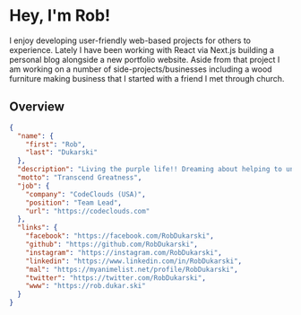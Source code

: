 # Hey, I'm Rob!

I enjoy developing user-friendly web-based projects for others to experience. Lately I have been working with React via Next.js building a personal blog alongside a new portfolio website. Aside from that project I am working on a number of side-projects/businesses including a wood furniture making business that I started with a friend I met through church.

## Overview

```json
{
  "name": {
    "first": "Rob",
    "last": "Dukarski"
  },
  "description": "Living the purple life!! Dreaming about helping to unite the world!",
  "motto": "Transcend Greatness",
  "job": {
    "company": "CodeClouds (USA)",
    "position": "Team Lead",
    "url": "https://codeclouds.com"
  },
  "links": {
    "facebook": "https://facebook.com/RobDukarski",
    "github": "https://github.com/RobDukarski",
    "instagram": "https://instagram.com/RobDukarski",
    "linkedin": "https://www.linkedin.com/in/RobDukarski",
    "mal": "https://myanimelist.net/profile/RobDukarski",
    "twitter": "https://twitter.com/RobDukarski",
    "www": "https://rob.dukar.ski"
  }
}
```
